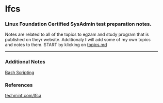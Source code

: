 # lfcs
### Linux Foundation Certified SysAdmin test preparation notes. 
Notes are related to all of the topics to egzam and study program that is published on theyr website. Additionaly I will add some of my own topics and notes to them.
START by klicking on [topics.md](/topics.md)

---
### Additional Notes 

[Bash Scripting](/bash_scripting.md)


### References
[techmint.com/lfca](https://www.tecmint.com/category/lfca/page/2/)